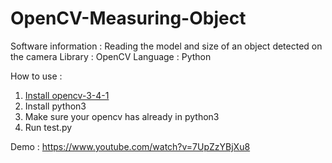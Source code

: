 # OpenCV-Measuring-Object

Software information : Reading the model and size of an object detected on the camera
Library              : OpenCV
Language             : Python

How to use :
1. [Install opencv-3-4-1](https://opencv.org/opencv-3-4-1.html)
2. Install python3
3. Make sure your opencv has already in python3
4. Run test.py


Demo :
https://www.youtube.com/watch?v=7UpZzYBjXu8

